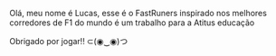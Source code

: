 ﻿Olá, meu nome é Lucas, esse é o FastRuners inspirado nos melhores corredores de F1 do mundo
é um trabalho para a Atitus educação

Obrigado por jogar!! ⊂(◉‿◉)つ
